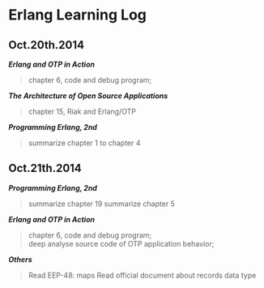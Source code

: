 Erlang Learning Log
===========  


Oct.20th.2014
---
***Erlang and OTP in Action***  
>	chapter 6, code and debug program;  

***The Architecture of Open Source Applications***  
>	chapter 15, Riak and Erlang/OTP

***Programming Erlang, 2nd***
>	summarize chapter 1 to chapter 4

Oct.21th.2014
---  
***Programming Erlang, 2nd***
>	summarize chapter 19
>	summarize chapter 5

***Erlang and OTP in Action***  
>	chapter 6, code and debug program;  
>   deep analyse source code of OTP application behavior;

***Others***
>	Read EEP-48: maps
> 	Read official document about records data type
